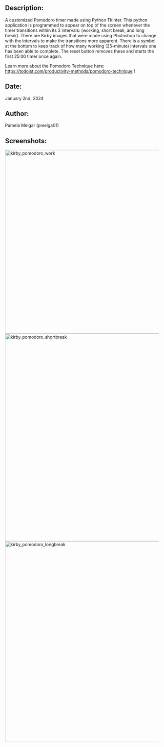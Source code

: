 Description: 
---
  A customized Pomodoro timer made using Python Tkinter. This python application is programmed to appear on top of the screen whenever the timer transitions within its 3 intervals:
  (working, short break, and long break). There are Kirby images that were made using Photoshop to change with the intervals to make the transitions more apparent.
  There is a symbol at the bottom to keep track of how many working (25-minute) intervals one has been able to complete. The reset button removes these and starts the first 25:00
  timer once again.

  Learn more about the Pomodoro Technique here: https://todoist.com/productivity-methods/pomodoro-technique !


Date:
---
  January 2nd, 2024


Author:
---
  Pamela Melgar
  (pmelga01)


Screenshots:
---

<img width="600" alt="kirby_pomodoro_work" src="https://github.com/pmelga01/kirby-pomodoro-clock/assets/79951993/36d253f3-f335-45ab-824b-5226770ce04f">

<img width="677" alt="kirby_pomodoro_shortbreak" src="https://github.com/pmelga01/kirby-pomodoro-clock/assets/79951993/3ecd91da-f02d-4f55-a2d9-6a322445fdc1">

<img width="656" alt="kirby_pomodoro_longbreak" src="https://github.com/pmelga01/kirby-pomodoro-clock/assets/79951993/31ebb41e-848d-4c74-8952-f134f4e89014">
